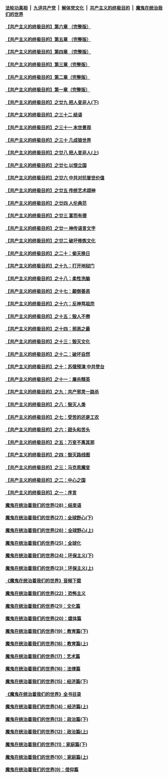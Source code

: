 ####  [法轮功真相](../../../../basic/blob/master/README.md?t=05311201) &nbsp;|&nbsp; [九评共产党](../../../../9ping.md/blob/master/README.md?t=05311201) &nbsp;|&nbsp; [解体党文化](../../../../jtdwh.md/blob/master/README.md?t=05311201)  &nbsp;|&nbsp; [共产主义的终极目的](../../../../gczydzjmd.md/blob/master/README.md?t=05311201) &nbsp;|&nbsp; [魔鬼在统治我们的世界](../../../../mgztzwmdsj.md/blob/master/README.md?t=05311201) 

#### [【共产主义的终极目的】第六章 （完整版）](../pages/nsc422/n11428913.md?t=05311201) 

#### [【共产主义的终极目的】第五章 （完整版）](../pages/nsc422/n11428912.md?t=05311201) 

#### [【共产主义的终极目的】第四章 （完整版）](../pages/nsc422/n11428907.md?t=05311201) 

#### [【共产主义的终极目的】第三章（完整版）](../pages/nsc422/n11428848.md?t=05311201) 

#### [【共产主义的终极目的】第二章（完整版）](../pages/nsc422/n11428831.md?t=05311201) 

#### [【共产主义的终极目的】第一章（完整版）](../pages/nsc422/n11417651.md?t=05311201) 

#### [【共产主义的终极目的】之廿九 把人变非人(下)](../pages/nsc422/n11344140.md?t=05311201) 

#### [【共产主义的终极目的】之三十二 结语](../pages/nsc422/n11360535.md?t=05311201) 

#### [【共产主义的终极目的】之三十一 末世景观](../pages/nsc422/n11351129.md?t=05311201) 

#### [【共产主义的终极目的】之三十 几成狼世界](../pages/nsc422/n11348280.md?t=05311201) 

#### [【共产主义的终极目的】之廿八 把人变非人(上)](../pages/nsc422/n11340492.md?t=05311201) 

#### [【共产主义的终极目的】之廿七 以恨立国](../pages/nsc422/n11336944.md?t=05311201) 

#### [【共产主义的终极目的】之廿六 中共对抗普世价值](../pages/nsc422/n11324785.md?t=05311201) 

#### [【共产主义的终极目的】之廿五 传统艺术颂神](../pages/nsc422/n11296396.md?t=05311201) 

#### [【共产主义的终极目的】之廿四 人伦典范](../pages/nsc422/n11296397.md?t=05311201) 

#### [【共产主义的终极目的】之廿三 富而有德](../pages/nsc422/n11283598.md?t=05311201) 

#### [【共产主义的终极目的】之廿一 神传语言文字](../pages/nsc422/n11263265.md?t=05311201) 

#### [【共产主义的终极目的】之廿二 破坏修炼文化](../pages/nsc422/n11245728.md?t=05311201) 

#### [【共产主义的终极目的】之二十：偷天换日](../pages/nsc422/n11238846.md?t=05311201) 

#### [【共产主义的终极目的】之十九：打开地狱门](../pages/nsc422/n11206376.md?t=05311201) 

#### [【共产主义的终极目的】之十八：柔性洗脑](../pages/nsc422/n11199994.md?t=05311201) 

#### [【共产主义的终极目的】之十七：颠倒善恶](../pages/nsc422/n11179782.md?t=05311201) 

#### [【共产主义的终极目的】之十六：反神骂祖宗](../pages/nsc422/n11166798.md?t=05311201) 

#### [【共产主义的终极目的】之十五：毁人不倦](../pages/nsc422/n11166792.md?t=05311201) 

#### [【共产主义的终极目的】之十四：邪恶之最](../pages/nsc422/n11150249.md?t=05311201) 

#### [【共产主义的终极目的】之十三：毁灭文化](../pages/nsc422/n11135227.md?t=05311201) 

#### [【共产主义的终极目的】之十二：破坏自然](../pages/nsc422/n11135214.md?t=05311201) 

#### [【共产主义的终极目的】之十：苏俄预演 中共登台](../pages/nsc422/n11118424.md?t=05311201) 

#### [【共产主义的终极目的】之十一：屠杀精英](../pages/nsc422/n11118442.md?t=05311201) 

#### [【共产主义的终极目的】之九：共产邪灵一路杀](../pages/nsc422/n11114139.md?t=05311201) 

#### [【共产主义的终极目的】之八：毁灭人类](../pages/nsc422/n11108503.md?t=05311201) 

#### [【共产主义的终极目的】之七：受苦的还是工农](../pages/nsc422/n11101809.md?t=05311201) 

#### [【共产主义的终极目的】之六：甜头和苦头](../pages/nsc422/n11096971.md?t=05311201) 

#### [【共产主义的终极目的】之五：万变不离其邪](../pages/nsc422/n11091285.md?t=05311201) 

#### [【共产主义的终极目的】之四：毁灭路线图](../pages/nsc422/n11086284.md?t=05311201) 

#### [【共产主义的终极目的】之三：马克思魔变](../pages/nsc422/n11061941.md?t=05311201) 

#### [【共产主义的终极目的】之二：中心之国](../pages/nsc422/n11047728.md?t=05311201) 

#### [【共产主义的终极目的】之一：序言](../pages/nsc422/n11086077.md?t=05311201) 

#### [魔鬼在统治着我们的世界(28)：结束语](../pages/nsc422/n10936246.md?t=05311201) 

#### [魔鬼在统治着我们的世界(27)：全球野心(下)](../pages/nsc422/n10928319.md?t=05311201) 

#### [魔鬼在统治着我们的世界(26)：全球野心(上)](../pages/nsc422/n10900318.md?t=05311201) 

#### [魔鬼在统治着我们的世界(25)：全球化](../pages/nsc422/n10788205.md?t=05311201) 

#### [魔鬼在统治着我们的世界(24)：环保主义(下)](../pages/nsc422/n10695307.md?t=05311201) 

#### [魔鬼在统治着我们的世界(23)：环保主义(上)](../pages/nsc422/n10688613.md?t=05311201) 

#### [《魔鬼在统治着我们的世界》音频下载](../pages/nsc422/n10635553.md?t=05311201) 

#### [魔鬼在统治着我们的世界(22)：恐怖主义](../pages/nsc422/n10614727.md?t=05311201) 

#### [魔鬼在统治着我们的世界(21)：文化篇](../pages/nsc422/n10597706.md?t=05311201) 

#### [魔鬼在统治着我们的世界(20)：媒体篇](../pages/nsc422/n10586579.md?t=05311201) 

#### [魔鬼在统治着我们的世界(19)：教育篇(下)](../pages/nsc422/n10564808.md?t=05311201) 

#### [魔鬼在统治着我们的世界(18)：教育篇(上)](../pages/nsc422/n10526970.md?t=05311201) 

#### [魔鬼在统治着我们的世界(17)：艺术篇](../pages/nsc422/n10499093.md?t=05311201) 

#### [魔鬼在统治着我们的世界(16)：法律篇](../pages/nsc422/n10485969.md?t=05311201) 

#### [魔鬼在统治着我们的世界(15)：经济篇(下)](../pages/nsc422/n10469975.md?t=05311201) 

#### [《魔鬼在统治着我们的世界》全书目录](../pages/nsc422/n10464261.md?t=05311201) 

#### [魔鬼在统治着我们的世界(14)：经济篇(上)](../pages/nsc422/n10457370.md?t=05311201) 

#### [魔鬼在统治着我们的世界(13)：政治篇(下)](../pages/nsc422/n10448270.md?t=05311201) 

#### [魔鬼在统治着我们的世界(12)：政治篇(上)](../pages/nsc422/n10444576.md?t=05311201) 

#### [魔鬼在统治着我们的世界(11)：家庭篇(下)](../pages/nsc422/n10440961.md?t=05311201) 

#### [魔鬼在统治着我们的世界(10)：家庭篇(上)](../pages/nsc422/n10435448.md?t=05311201) 

#### [魔鬼在统治着我们的世界(9)：信仰篇](../pages/nsc422/n10432159.md?t=05311201) 


